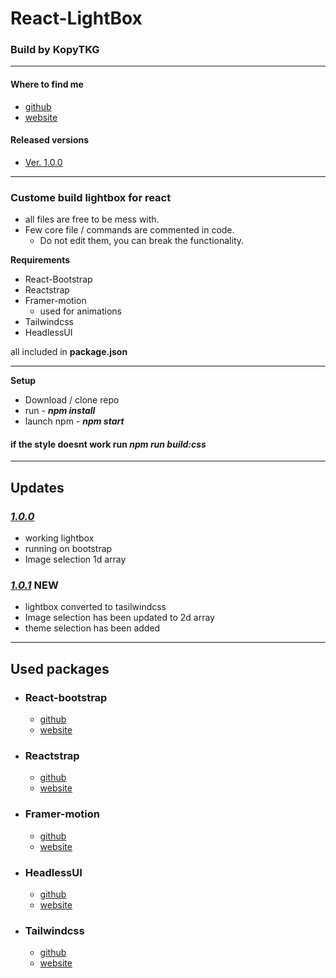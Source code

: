 # React-LightBox
### Build by KopyTKG
---
#### Where to find me
* [github](https://github.com/KopyTKG)
* [website](https://thekrew.vercel.app/)

#### Released versions
* [Ver. 1.0.0](https://github.com/KopyTKG/React-LightBox/releases/tag/1.0.0)
<!-- * [Ver. 1.0.1](#1.0.1) -->

---
### Custome build lightbox for react

* all files are free to be mess with.
* Few core file / commands are commented in code. 
  * Do not edit them, you can break the functionality.

**Requirements**
* React-Bootstrap
* Reactstrap
* Framer-motion
  * used for animations
* Tailwindcss
* HeadlessUI

all included in **package.json**

--- 
**Setup**
*   Download / clone repo
*   run  - ***npm install***
*   launch npm - ***npm start***
  

#### if the style doesnt work run ***npm run build:css***

***
## Updates

### [*1.0.0*](https://github.com/KopyTKG/React-LightBox/releases/tag/1.0.0)
  * working lightbox
  * running on bootstrap
  * Image selection 1d array 

### [*1.0.1*]() **NEW**
  * lightbox converted to tasilwindcss
  * Image selection has been updated to 2d array
  * theme selection has been added

---
## **Used packages**

*   ### React-bootstrap
    *   [github](https://github.com/react-bootstrap/react-bootstrap)
    *   [website](https://react-bootstrap.github.io/)
*   ### Reactstrap
    *   [github](https://github.com/reactstrap/reactstrap)
    *   [website](https://reactstrap.github.io/)
*   ### Framer-motion
    *   [github](https://github.com/framer/motion#--an-open-source-and-production-ready-motionlibrary-for-react-on-the-web)
    *   [website](https://www.framer.com/)
*   ### HeadlessUI
    *   [github](https://github.com/tailwindlabs/headlessui)
    *   [website](https://headlessui.dev/)
*   ### Tailwindcss
    *   [github](https://github.com/tailwindlabs/tailwindcss)
    *   [website](https://tailwindui.com/)

